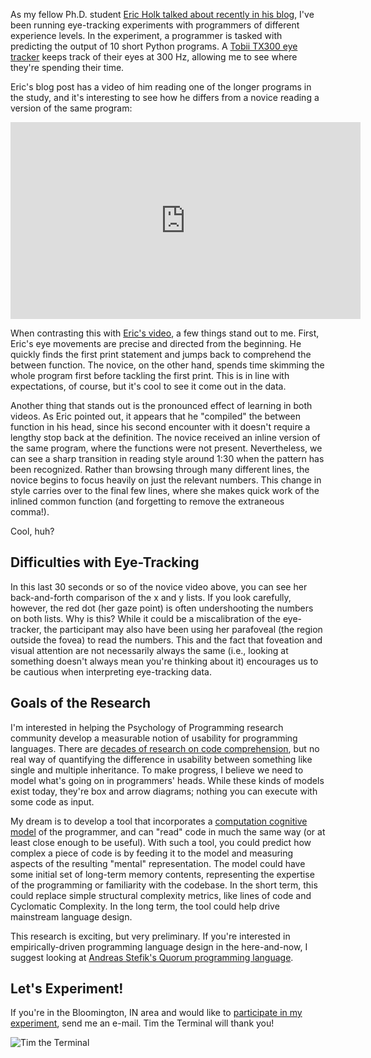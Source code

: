 <!-- 
.. title: Modeling How Programmers Read Code
.. slug: modeling-how-programmers-read-code
.. date: 2013/01/27 15:52:13
.. tags: programming, research
.. link: 
.. description: 
-->

As my fellow Ph.D. student [Eric Holk talked about recently in his blog](http://blog.theincredibleholk.org/blog/2012/12/18/how-do-we-read-code), I've been running eye-tracking experiments with programmers of different experience levels. In the experiment, a programmer is tasked with predicting the output of 10 short Python programs. A [Tobii TX300 eye tracker](http://www.tobii.com/en/eye-tracking-research/global/products/hardware/tobii-tx300-eye-tracker) keeps track of their eyes at 300 Hz, allowing me to see where they're spending their time.

<!-- TEASER_END -->

Eric's blog post has a video of him reading one of the longer programs in the study, and it's interesting to see how he differs from a novice reading a version of the same program:

<iframe width="560" height="315" src="http://www.youtube.com/embed/VtuO9un2Vyg" frameborder="0" allowfullscreen></iframe>

When contrasting this with [Eric's video](http://www.youtube.com/watch?v=Jc8M9-LoEuo), a few things stand out to me. First, Eric's eye movements are precise and directed from the beginning. He quickly finds the first print statement and jumps back to comprehend the between function. The novice, on the other hand, spends time skimming the whole program first before tackling the first print. This is in line with expectations, of course, but it's cool to see it come out in the data.

Another thing that stands out is the pronounced effect of learning in both videos. As Eric pointed out, it appears that he "compiled" the between function in his head, since his second encounter with it doesn't require a lengthy stop back at the definition. The novice received an inline version of the same program, where the functions were not present. Nevertheless, we can see a sharp transition in reading style around 1:30 when the pattern has been recognized. Rather than browsing through many different lines, the novice begins to focus heavily on just the relevant numbers. This change in style carries over to the final few lines, where she makes quick work of the inlined common function (and forgetting to remove the extraneous comma!).

Cool, huh?

Difficulties with Eye-Tracking
------------------------------

In this last 30 seconds or so of the novice video above, you can see her back-and-forth comparison of the x and y lists. If you look carefully, however, the red dot (her gaze point) is often undershooting the numbers on both lists. Why is this? While it could be a miscalibration of the eye-tracker, the participant may also have been using her parafoveal (the region outside the fovea) to read the numbers. This and the fact that foveation and visual attention are not necessarily always the same (i.e., looking at something doesn't always mean you're thinking about it) encourages us to be cautious when interpreting eye-tracking data.

Goals of the Research
---------------------

I'm interested in helping the Psychology of Programming research community develop a measurable notion of usability for programming languages. There are [decades of research on code comprehension](http://www.amazon.com/Software-Design-Cognitive-Francoise-Detienne/dp/1852332530/ref=sr_1_1?ie=UTF8&qid=1355896718&sr=8-1&keywords=software+design+cognitive+aspects), but no real way of quantifying the difference in usability between something like single and multiple inheritance. To make progress, I believe we need to model what's going on in programmers' heads. While these kinds of models exist today, they're box and arrow diagrams; nothing you can execute with some code as input.

My dream is to develop a tool that incorporates a [computation cognitive model](http://act-r.psy.cmu.edu/about) of the programmer, and can "read" code in much the same way (or at least close enough to be useful). With such a tool, you could predict how complex a piece of code is by feeding it to the model and measuring aspects of the resulting "mental" representation. The model could have some initial set of long-term memory contents, representing the expertise of the programming or familiarity with the codebase. In the short term, this could replace simple structural complexity metrics, like lines of code and Cyclomatic Complexity. In the long term, the tool could help drive mainstream language design.

This research is exciting, but very preliminary. If you're interested in empirically-driven programming language design in the here-and-now, I suggest looking at [Andreas Stefik's Quorum programming language](http://quorum.sourceforge.net).

Let's Experiment!
-----------------

If you're in the Bloomington, IN area and would like to [participate in my experiment](http://synesthesiam.com/flyer), send me an e-mail. Tim the Terminal will thank you!

![Tim the Terminal](../assets/img/term_happy.png)

